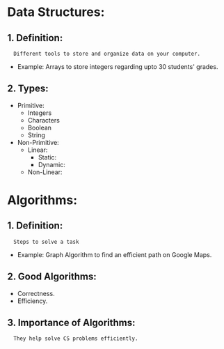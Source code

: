 # Data Structures:
   ## 1. Definition: 
      Different tools to store and organize data on your computer.
   - Example: Arrays to store integers regarding upto 30 students' grades.
   ## 2. Types:
   - Primitive:
      - Integers
      - Characters
      - Boolean
      - String
   - Non-Primitive:
      - Linear:
         - Static:
         - Dynamic:
      - Non-Linear:
      

# Algorithms:
 ## 1. Definition: 
      Steps to solve a task
   - Example: Graph Algorithm to find an efficient path on Google Maps.
 ## 2. Good Algorithms:
   - Correctness.
   - Efficiency.
 ## 3. Importance of Algorithms: 
      They help solve CS problems efficiently.
                                                                                
